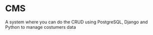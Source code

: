 # CMS
A system where you can do the CRUD using PostgreSQL, Django and Python to manage costumers data
